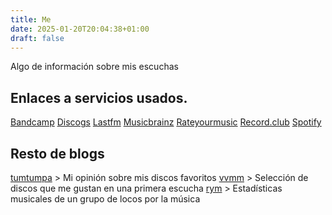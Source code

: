 ```yaml
---
title: Me
date: 2025-01-20T20:04:38+01:00
draft: false
---
```


Algo de información sobre mis escuchas

## Enlaces a servicios usados.

[Bandcamp](https://bandcamp.com/pollolpc)
[Discogs](https://www.discogs.com/user/pollolpc)
[Lastfm](https://lastfmstats.com/user/paqueradejere)
[Musicbrainz](https://musicbrainz.org/user/guevifrito)
[Rateyourmusic](https://rateyourmusic.com/~pollolpc)
[Record.club](https://record.club/voltereta)
[Spotify](https://open.spotify.com/user/pollolpc)


## Resto de blogs

[tumtumpa](https://volteret4.github.io/tumtumpa/) > Mi opinión sobre mis discos favoritos
[vvmm](https://volteret4.github.io/vvmm) > Selección de discos que me gustan en una primera escucha
[rym](https://volteret4.github.io/rym/) > Estadísticas musicales de un grupo de locos por la música


